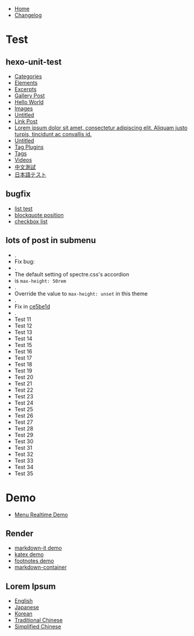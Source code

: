 * [Home](/Book-Hexo-Template)
* [Changelog](/Book-Hexo-Template/changelog)

# Test

## hexo-unit-test

* [Categories](https://kaiiiz.github.io/hexo-theme-book-demo/test/hexo-unit-test/categories)
* [Elements](https://kaiiiz.github.io/hexo-theme-book-demo/test/hexo-unit-test/elements)
* [Excerpts](https://kaiiiz.github.io/hexo-theme-book-demo/test/hexo-unit-test/excerpts)
* [Gallery Post](https://kaiiiz.github.io/hexo-theme-book-demo/test/hexo-unit-test/gallery-post)
* [Hello World](https://kaiiiz.github.io/hexo-theme-book-demo/test/hexo-unit-test/hello-world)
* [Images](https://kaiiiz.github.io/hexo-theme-book-demo/test/hexo-unit-test/images)
* [Untitled](https://kaiiiz.github.io/hexo-theme-book-demo/test/hexo-unit-test/link-post-without-title)
* [Link Post](https://kaiiiz.github.io/hexo-theme-book-demo/test/hexo-unit-test/link-post)
* [Lorem ipsum dolor sit amet, consectetur adipiscing elit. Aliquam justo turpis, tincidunt ac convallis id.](https://kaiiiz.github.io/hexo-theme-book-demo/test/hexo-unit-test/long-title)
* [Untitled](https://kaiiiz.github.io/hexo-theme-book-demo/test/hexo-unit-test/no-title)
* [Tag Plugins](https://kaiiiz.github.io/hexo-theme-book-demo/test/hexo-unit-test/tag-plugins)
* [Tags](https://kaiiiz.github.io/hexo-theme-book-demo/test/hexo-unit-test/tags)
* [Videos](https://kaiiiz.github.io/hexo-theme-book-demo/test/hexo-unit-test/videos)
* [中文測試](https://kaiiiz.github.io/hexo-theme-book-demo/test/hexo-unit-test/中文測試)
* [日本語テスト](https://kaiiiz.github.io/hexo-theme-book-demo/test/hexo-unit-test/日本語テスト)

## bugfix

* [list test](https://kaiiiz.github.io/hexo-theme-book-demo/test/bugfix/list-test)
* [blockquote position](https://kaiiiz.github.io/hexo-theme-book-demo/test/bugfix/blockquote-position)
* [checkbox list](https://kaiiiz.github.io/hexo-theme-book-demo/test/bugfix/checkbox-list)

## lots of post in submenu 

* .
* Fix bug:
* .
* The default setting of spectre.css's accordion 
* is `max-height: 50rem`
* .
* Override the value to `max-height: unset` in this theme
* .
* Fix in [ce5be1d](https://github.com/kaiiiz/hexo-theme-book/commit/ce5be1d7500722b8bcdc367fc79186c0cfe8ac56)
* .
* Test 11
* Test 12
* Test 13
* Test 14
* Test 15
* Test 16
* Test 17
* Test 18
* Test 19
* Test 20
* Test 21
* Test 22
* Test 23
* Test 24
* Test 25
* Test 26
* Test 27
* Test 28
* Test 29
* Test 30
* Test 31
* Test 32
* Test 33
* Test 34
* Test 35

# Demo

* [Menu Realtime Demo](https://kaiiiz.github.io/hexo-theme-book-demo/demo/menu-realtime)

## Render

* [markdown-it demo](https://kaiiiz.github.io/hexo-theme-book-demo/demo/render/markdown-it-demo)
* [katex demo](https://kaiiiz.github.io/hexo-theme-book-demo/demo/render/katex-demo)
* [footnotes demo](https://kaiiiz.github.io/hexo-theme-book-demo/demo/render/footnotes-demo)
* [markdown-container](https://kaiiiz.github.io/hexo-theme-book-demo/demo/render/md-container)

## Lorem Ipsum

* [English](https://kaiiiz.github.io/hexo-theme-book-demo/demo/lorem-ipsum/en-demo)
* [Japanese](https://kaiiiz.github.io/hexo-theme-book-demo/demo/lorem-ipsum/jp-demo)
* [Korean](https://kaiiiz.github.io/hexo-theme-book-demo/demo/lorem-ipsum/kr-demo)
* [Traditional Chinese](https://kaiiiz.github.io/hexo-theme-book-demo/demo/lorem-ipsum/tc-demo)
* [Simplified Chinese](https://kaiiiz.github.io/hexo-theme-book-demo/demo/lorem-ipsum/sc-demo)
